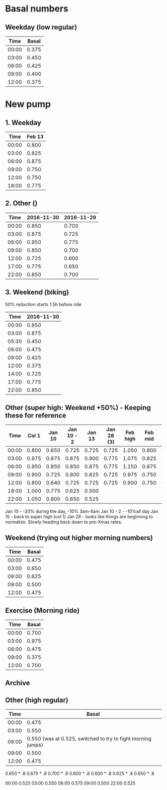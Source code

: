# Basal numbers

## Weekday (low regular)

Time | Basal
---- | -----
00:00 | 0.375
03:00 | 0.450
06:00 | 0.425
09:00 | 0.400
12:00 | 0.375

# New pump

## 1. Weekday

Time  | Feb 13 |
----- | ------ |
00:00 | 0.800  |
03:00 | 0.825  |
06:00 | 0.875  |
09:00 | 0.750  |
12:00 | 0.750  |
18:00 | 0.775  |

## 2. Other ()

Time  | 2016-11-30 | 2016-11-29 |
----- | ---------- | ---------- |
00:00 |      0.850 |      0.700 |
03:00 |      0.875 |      0.725 |
06:00 |      0.950 |      0.775 |
09:00 |      0.850 |      0.700 |
12:00 |      0.725 |      0.600 |
17:00 |      0.775 |      0.650 |
22:00 |      0.850 |      0.700 |

## 3. Weekend (biking)

50% reduction starts 1.5h before ride

Time  | 2016-11-30 |
----- | ---------- |
00:00 |      0.850 |
03:00 |      0.875 |
05:30 |      0.450 |
06:00 |      0.475 |
09:00 |      0.425 |
12:00 |      0.375 |
14:00 |      0.725 |
17:00 |      0.775 |
22:00 |      0.850 |

## Other (super high: Weekend +50%) - Keeping these for reference

Time  | Col 1  | Jan 10 | Jan 10 - 2 | Jan 13 | Jan 28 (3) | Feb high   | Feb mid    | Feb 23 (-30%) | Mar 10 (-20%) |
----- | ------ | ------ | ---------- | ------ | ---------- | ---------- | ---------- | ------------- | ------------- |
00:00 | 0.800  | 0.650  | 0.725      | 0.725  | 0.725      | 1.050      | 0.800      | 0.650         | 0.525         |
03:00 | 0.975  | 0.875  | 0.875      | 0.900  | 0.775      | 1.075      | 0.825      | 0.675         | 0.550         |
06:00 | 0.950  | 0.850  | 0.850      | 0.875  | 0.775      | 1.150      | 0.875      | 0.700         | 0.575         |
09:00 | 0.900  | 0.725  | 0.800      | 0.825  | 0.725      | 0.975      | 0.750      | 0.600         | 0.500         |
12:00 | 0.800  | 0.640  | 0.725      | 0.725  | 0.725      | 0.900      | 0.750      | 0.600         | 0.500         |
18:00													   | 1.000      | 0.775      | 0.625         | 0.500         |
22:00													   | 1.050      | 0.800      | 0.650         | 0.525         |

Jan 10 - -20% during the day, -10% 3am-6am
Jan 10 - 2 - -10%all day
Jan 15 - back to super high (col 1)
Jan 28 - looks like things are beginning to normalize. Slowly heading back down to pre-Xmas rates.

## Weekend (trying out higher morning numbers)

Time | Basal
---- | -----
00:00 | 0.475
03:00 | 0.650
06:00 | 0.625
09:00 | 0.500
12:00 | 0.475

## Exercise (Morning ride)

Time | Basal
---- | -----
00:00 | 0.700
03:00 | 0.975
06:00 | 0.475
09:00 | 0.375
12:00 | 0.700

## Archive

## Other (high regular)

Time | Basal
---- | -----
00:00 | 0.475
03:00 | 0.550
06:00 | 0.550 (was at 0.525, switched to try to fight morning jumps)
09:00 | 0.500
12:00 | 0.475

0.650 * .8
0.675 * .8
0.700 * .8
0.600 * .8
0.600 * .8
0.625 * .8
0.650 * .8


00:00 0.525
03:00 0.550
06:00 0.575
09:00 0.500
22:00 0.525
